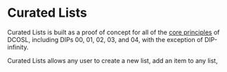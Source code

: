 Curated Lists
=====

Curated Lists is built as a proof of concept for all of the [core principles](https://github.com/wds4/DCoSL/tree/main/dips/coreProtocol) of DCOSL, including DIPs 00, 01, 02, 03, and 04, with the exception of DIP-infinity.

Curated Lists allows any user to create a new list, add an item to any list, 

